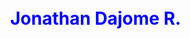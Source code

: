 <div style="padding: 10px 30px; widht: 100vw">
  <h1 style="color: blue;">Jonathan Dajome R.</h1>
</div>

